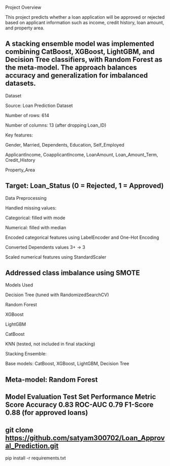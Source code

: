 Project Overview

This project predicts whether a loan application will be approved or rejected based on applicant information such as income, credit history, loan amount, and property area.

A stacking ensemble model was implemented combining CatBoost, XGBoost, LightGBM, and Decision Tree classifiers, with Random Forest as the meta-model. The approach balances accuracy and generalization for imbalanced datasets.
--------------------------------------------------------------------------------------------------------------------------------------------------
Dataset

Source: Loan Prediction Dataset

Number of rows: 614

Number of columns: 13 (after dropping Loan_ID)

Key features:

Gender, Married, Dependents, Education, Self_Employed

ApplicantIncome, CoapplicantIncome, LoanAmount, Loan_Amount_Term, Credit_History

Property_Area

Target: Loan_Status (0 = Rejected, 1 = Approved)
---------------------------------------------------------------------------------------------------------------------------------------------------
Data Preprocessing

Handled missing values:

Categorical: filled with mode

Numerical: filled with median

Encoded categorical features using LabelEncoder and One-Hot Encoding

Converted Dependents values 3+ → 3

Scaled numerical features using StandardScaler

Addressed class imbalance using SMOTE
---------------------------------------------------------------------------------------------------------------------------------------------------
Models Used

Decision Tree (tuned with RandomizedSearchCV)

Random Forest

XGBoost

LightGBM

CatBoost

KNN (tested, not included in final stacking)

Stacking Ensemble:

Base models: CatBoost, XGBoost, LightGBM, Decision Tree

Meta-model: Random Forest
------------------------------------------------------------------------------------------------------------------------------------------------
Model Evaluation
Test Set Performance
Metric	Score
Accuracy	0.83
ROC-AUC	0.79
F1-Score	0.88 (for approved loans)
----------------------------------------------------------------------------------------------------------------------------------------------------
git clone https://github.com/satyam300702/Loan_Approval_Prediction.git
----------------------------------------------------------------------------------------------------------------------------------------------------
pip install -r requirements.txt
